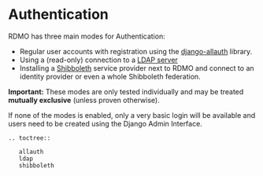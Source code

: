 # Authentication

RDMO has three main modes for Authentication:

* Regular user accounts with registration using the [django-allauth](/configuration/authentication/allauth.html) library.
* Using a (read-only) connection to a [LDAP server](/configuration/authentication/ldap.html)
* Installing a [Shibboleth](/configuration/authentication/shibboleth.html) service provider next to RDMO and connect to an identity provider or even a whole Shibboleth federation.

**Important:** These modes are only tested individually and may be treated **mutually exclusive** (unless proven otherwise).

If none of the modes is enabled, only a very basic login will be available and users need to be created using the Django Admin Interface.

```eval_rst
.. toctree::

   allauth
   ldap
   shibboleth
```
